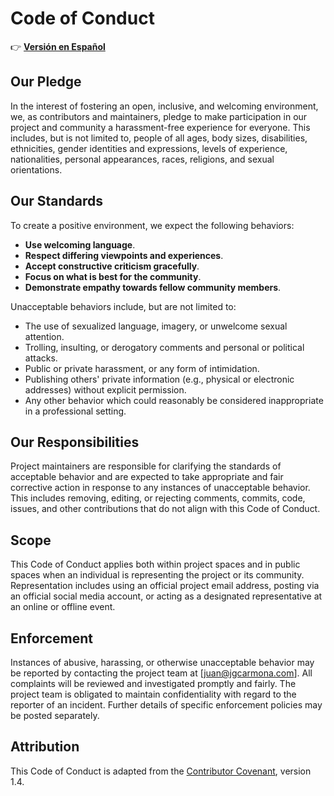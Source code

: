# Code of Conduct

👉 **[Versión en Español](../docs/CODE_OF_CONDUCT.md)**

## Our Pledge

In the interest of fostering an open, inclusive, and welcoming environment, we, as contributors and maintainers, pledge to make participation in our project and community a harassment-free experience for everyone. This includes, but is not limited to, people of all ages, body sizes, disabilities, ethnicities, gender identities and expressions, levels of experience, nationalities, personal appearances, races, religions, and sexual orientations.

## Our Standards

To create a positive environment, we expect the following behaviors:

- **Use welcoming language**.
- **Respect differing viewpoints and experiences**.
- **Accept constructive criticism gracefully**.
- **Focus on what is best for the community**.
- **Demonstrate empathy towards fellow community members**.

Unacceptable behaviors include, but are not limited to:

- The use of sexualized language, imagery, or unwelcome sexual attention.
- Trolling, insulting, or derogatory comments and personal or political attacks.
- Public or private harassment, or any form of intimidation.
- Publishing others' private information (e.g., physical or electronic addresses) without explicit permission.
- Any other behavior which could reasonably be considered inappropriate in a professional setting.

## Our Responsibilities

Project maintainers are responsible for clarifying the standards of acceptable behavior and are expected to take appropriate and fair corrective action in response to any instances of unacceptable behavior. This includes removing, editing, or rejecting comments, commits, code, issues, and other contributions that do not align with this Code of Conduct.

## Scope

This Code of Conduct applies both within project spaces and in public spaces when an individual is representing the project or its community. Representation includes using an official project email address, posting via an official social media account, or acting as a designated representative at an online or offline event.

## Enforcement

Instances of abusive, harassing, or otherwise unacceptable behavior may be reported by contacting the project team at [juan@jgcarmona.com]. All complaints will be reviewed and investigated promptly and fairly. The project team is obligated to maintain confidentiality with regard to the reporter of an incident. Further details of specific enforcement policies may be posted separately.

## Attribution

This Code of Conduct is adapted from the [Contributor Covenant](https://www.contributor-covenant.org), version 1.4.
